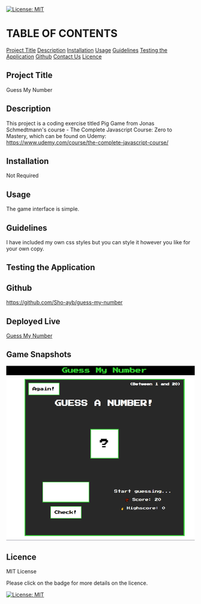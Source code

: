 [![License: MIT](https://img.shields.io/badge/License-MIT-yellow.svg)](https://opensource.org/licenses/MIT)

# TABLE OF CONTENTS

[Project Title](#project-title)
[Description](#description)
[Installation](#installation)
[Usage](#usage)
[Guidelines](#guidelines)
[Testing the Application](#testing-the-application)
[Github](#github)
[Contact Us](#contact-us)
[Licence](#licence)

## Project Title

Guess My Number

## Description

This project is a coding exercise titled Pig Game from Jonas Schmedtmann's course - The Complete Javascript Course: Zero to Mastery, which can be found on Udemy: https://www.udemy.com/course/the-complete-javascript-course/

## Installation

Not Required

## Usage

The game interface is simple.

## Guidelines

I have included my own css styles but you can style it however you like for your own copy.

## Testing the Application

## Github

https://github.com/Sho-ayb/guess-my-number

## Deployed Live

[Guess My Number](https://sho-ayb.github.io/guess-my-number/)

## Game Snapshots

![Guess My Number](./assets/images/guess-my-number.PNG)

## Licence

MIT License

Please click on the badge for more details on the licence.

[![License: MIT](https://img.shields.io/badge/License-MIT-yellow.svg)](https://opensource.org/licenses/MIT)
